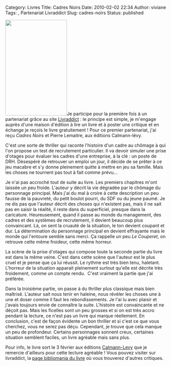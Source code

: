 Category: Livres
Title: Cadres Noirs
Date: 2010-02-02 22:34
Author: viviane
Tags: , Partenariat Livraddict
Slug: cadres-noirs
Status: published

<a href="http://www.viviane-voyages.com/wp-content/uploads/2010/02/cadres-noirs1.jpg"><img class="alignleft size-medium wp-image-1137" title="cadres noirs" src="http://www.viviane-voyages.com/wp-content/uploads/2010/02/cadres-noirs1-193x300.jpg" alt="" width="193" height="300" /></a>Je participe pour la première fois à un partenariat grâce au site <a href="http://www.livraddict.com" target="_blank">Livraddict</a> : le principe est simple, je m'engage auprès d'une maison d'édition à lire un livre et à poster une critique et en échange je reçois le livre gratuitement ! Pour ce premier partenariat, j'ai reçu <em>Cadres Noirs</em> et Pierre Lemaitre, aux éditions Calmann-lévy.

C'est une sorte de thriller qui raconte l'histoire d'un cadre au chômage à qui l'on propose un test de recrutement particulier. Il va devoir simuler une prise d'otages pour évaluer les cadres d'une entreprise, à la clé : un poste de DRH. Désespéré de retrouver un emploi un jour, il décide de se prêter à ce jeu macabre et s'y donne pleinement quitte à mettre en jeu sa famille. Mais les choses ne tournent pas tout à fait comme prévu...

Je n'ai pas accroché tout de suite au livre. Les premiers chapitres m'ont laissée un peu froide. L'auteur y décrit la vie dégradée par le chômage du personnage principal. Mais j'ai du mal à croire à cette description un peu fausse de la pauvreté, du petit boulot pourri, du SDF ou du jeune paumé. Je ne dis pas que l'auteur décrit des choses qui n'existent pas, mais il ne sait pas en saisir la réalité, il reste dans du superficiel, presque dans la caricature. Heureusement, quand il passe au monde du management, des cadres et des systèmes de recrutement, il devient beaucoup plus convaincant. Là, on sent la cruauté de la situation, le ton devient coupant et dur. La détermination du personnage principal en devient effrayante mais le monde qui l'entoure semble sans merci. Ça rappelle un peu <em>Le Couperet</em>, on retrouve cette même froideur, cette même horreur.

La scène de la prise d'otages qui compose toute la seconde partie du livre est dans la même veine. C'est dans cette scène que l'auteur est le plus cruel et je pense que ça lui réussit. Le rythme est très bien tenu, haletant. L'horreur de la situation apparait pleinement surtout qu'elle est décrite très froidement, comme un compte rendu.  C'est vraiment la partie que j'ai préférée.

Dans la troisième partie, on passe à du thriller plus classique mais bien maîtrisé. L'auteur sait nous tenir en haleine, nous révéler les choses une à une et doser comme il faut les rebondissements. Je l'ai lu avec plaisir et j'avais toujours envie de connaître la suite. L'histoire est convaincante et ne déçoit pas. Mais les ficelles sont un peu grosses et si on est très accro pendant la lecture, ce n'est pas un livre qui marque réellement. En conclusion, c'est de façon évidente un bon thriller et si c'est ce que vous cherchez, vous ne serez pas déçu. Cependant, je trouve que cela manque un peu de profondeur. Certains personnages sonnent creux, certaines situation semblent faciles, un livre agréable mais sans plus.

Pour info, le livre sort le 3 février aux éditions <a href="http://www.editions-calmann-levy.com/Calmann_Levy/acc/acc01_accueil_f.jsp" target="_blank">Calmann-Levy</a> que je remercie d'ailleurs pour cette lecture agréable ! Vous pouvez visiter sur livraddict, la <a href="http://www.livraddict.com/biblio/book.php?id=5532" target="_blank">page bibliomania du livre</a> où vous trouverez d'autres critiques.